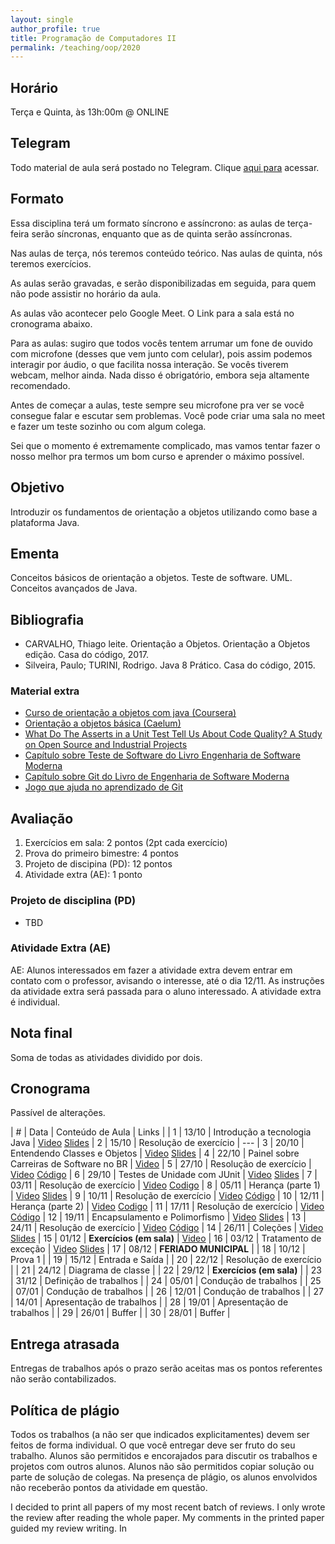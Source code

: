 ```yaml
---
layout: single
author_profile: true
title: Programação de Computadores II
permalink: /teaching/oop/2020
---
```


## Horário

Terça e Quinta, às 13h:00m @ ONLINE

## Telegram

Todo material de aula será postado no Telegram. Clique [aqui para](https://join.slack.com/t/ufpaworkspace/shared_invite/enQtNTc5MTQ0MDA1NzQ3LWI2YzE1MTliYjQwNWZlMzkwYjhmMzdmNTI5NDVkOWM4Zjk2ZjJkMGI1YzBmMTE3OWJhMjE5YjAxYmVlYzBkNTk) acessar.

## Formato

Essa disciplina terá um formato síncrono e assíncrono: as aulas de terça-feira serão síncronas, enquanto que as de quinta serão assíncronas.

Nas aulas de terça, nós teremos conteúdo teórico. Nas aulas de quinta, nós teremos exercícios.

As aulas serão gravadas, e serão disponibilizadas em seguida, para quem não pode assistir no horário da aula.

As aulas vão acontecer pelo Google Meet. O Link para a sala está no cronograma abaixo.

Para as aulas: sugiro que todos vocês tentem arrumar um fone de ouvido com microfone (desses que vem junto com celular), pois assim podemos interagir por áudio, o que facilita nossa interação. Se vocês tiverem webcam, melhor ainda. Nada disso é obrigatório, embora seja altamente recomendado.

Antes de começar a aulas, teste sempre seu microfone pra ver se você consegue falar e escutar sem problemas. Você pode criar uma sala no meet e fazer um teste sozinho ou com algum colega.

Sei que o momento é extremamente complicado, mas vamos tentar fazer o nosso melhor pra termos um bom curso e aprender o máximo possível.

## Objetivo

Introduzir os fundamentos de orientação a objetos utilizando como base a plataforma Java.

## Ementa

Conceitos básicos de orientação a objetos. Teste de software. UML. Conceitos avançados de Java.

## Bibliografia

- CARVALHO, Thiago leite. Orientação a Objetos. Orientação a Objetos edição. Casa do código, 2017.
- Silveira, Paulo; TURINI, Rodrigo. Java 8 Prático. Casa do código, 2015.

### Material extra

- [Curso de orientação a objetos com java (Coursera)](https://www.coursera.org/learn/orientacao-a-objetos-com-java)
- [Orientação a objetos básica (Caelum)](https://www.caelum.com.br/apostila-java-orientacao-objetos/orientacao-a-objetos-basica/)
- [What Do The Asserts in a Unit Test Tell Us About Code Quality? A Study on Open Source and Industrial Projects](https://figshare.com/articles/What_Do_the_Asserts_in_a_Unit_Test_Tell_Us_about_Code_Quality_A_Study_on_Open_Source_and_Industrial_Projects/9638942)
- [Capítulo sobre Teste de Software do Livro Engenharia de Software Moderna](https://engsoftmoderna.info/cap8.html)
- [Capítulo sobre Git do Livro de Engenharia de Software Moderna](https://engsoftmoderna.info/capAp.html)
- [Jogo que ajuda no aprendizado de Git](https://learngitbranching.js.org/?locale=pt_BR)

## Avaliação

1. Exercícios em sala: 2 pontos (2pt cada exercício)
2. Prova do primeiro bimestre: 4 pontos
3. Projeto de discipina (PD): 12 pontos
4. Atividade extra (AE): 1 ponto

### Projeto de disciplina (PD)

- TBD

### Atividade Extra (AE)

AE: Alunos interessados em fazer a atividade extra devem entrar em contato com o professor, avisando o interesse, até o dia 12/11. As instruções da atividade extra será passada para o aluno interessado. A atividade extra é individual.

## Nota final

Soma de todas as atividades dividido por dois.

## Cronograma

Passível de alterações.

| # | Data  | Conteúdo de Aula                     | Links |
| 1 | 13/10 | Introdução a tecnologia Java         | [Video](https://drive.google.com/file/d/1TyxBuugO0hSxfmAg67tVzEpKvD0Z2K4y/view?usp=sharing) [Slides]()
| 2 | 15/10 | Resolução de exercício               | ---
| 3 | 20/10 | Entendendo Classes e Objetos         | [Video](https://drive.google.com/file/d/1nW57I_YAj3qcg7EUUyLOuOFHNV1HimBF/view?usp=sharing) [Slides](https://docs.google.com/presentation/d/1Ilh7RkwvQRQY_ijSNyeu7ou0sX8hk8Yu-9ykOMg1TvU/edit?usp=sharing)
| 4 | 22/10 | Painel sobre Carreiras de Software no BR | [Video](https://www.youtube.com/watch?v=0vlj3E3Bt1U&feature=youtu.be)
| 5 | 27/10 | Resolução de exercício               | [Video](https://drive.google.com/file/d/1YzTurwCXP03f9MSyhpO-hpqX9V4AFi86/view?usp=sharing) [Código](https://repl.it/@GustavoPinto2/POO-aula01)
| 6 | 29/10 | Testes de Unidade com JUnit          | [Video](https://youtu.be/SrUJIhe36iY) [Slides](https://docs.google.com/presentation/d/1C5cyv8g1snC1m15MZgWBfQMBLwg8fu0MXkja-ttpCbc/edit?usp=sharing)
| 7 | 03/11 | Resolução de exercício               | [Video](https://drive.google.com/file/d/1VIFQr9xGdrd1Z5oMJ0nBNFw56cbE2lh5/view) [Codigo](https://www.dropbox.com/s/0ebkxcgh535f6fm/Calculadora.zip?dl=0)
| 8 | 05/11 | Herança (parte 1)                    | [Video](https://drive.google.com/file/d/1Av3DeoJ3N-nn3UKrw-tTnZcFmixLi6qy/view?usp=sharing) [Slides](https://docs.google.com/presentation/d/1XbefnU1bFrMPbU_axs7KVRA2JKz7JwWQNVSZbEPDsaY/edit?usp=sharing)
| 9 | 10/11 | Resolução de exercício               | [Video](https://drive.google.com/file/d/1tVluriDqp2fkTr3iChFrZwvZNNjOTufS/view?usp=sharing) [Código](https://www.dropbox.com/s/w6p0gm6jtog48e8/conta-heranca.zip?dl=0)
| 10 | 12/11 | Herança (parte 2)                   | [Video](https://drive.google.com/file/d/149phDIM9KShk602vzAGk8V27oKMNJlRu/view?usp=sharing) [Codigo](https://www.dropbox.com/s/fcq12mkp4x57qpd/carro-heranca2.zip?dl=0)
| 11 | 17/11 | Resolução de exercício              | [Video](https://drive.google.com/file/d/1VMjfLZzxF1jDCuKa4Q1Gi4U3blD-wsBH/view?usp=sharing) [Código](https://www.dropbox.com/s/c20tvfzfg02zd6j/tarefa8.rar?dl=0)
| 12 | 19/11 | Encapsulamento e Polimorfismo       | [Video](https://drive.google.com/file/d/1fJ8Hg3Erb2dF0hioTxEz3d-BHA8SnnMd/view?usp=sharing) [Slides](https://docs.google.com/presentation/d/1-pitCXAJkIqpd4CD7EKK7-uezj9kUIz0pHbx8vFouIc/edit?usp=sharing)
| 13 | 24/11 | Resolução de exercício              | [Video](https://drive.google.com/file/d/1weuaL-VGykgtMJ2f7R_z8qINVlWastmG/view?usp=sharing) [Código](https://github.com/gustavopinto/ifood)
| 14 | 26/11 | Coleções                            | [Video](https://drive.google.com/file/d/150EiuhMj9W117QRWjHsGymUhEyvve__C/view?usp=sharing) [Slides](https://drive.google.com/file/d/150EiuhMj9W117QRWjHsGymUhEyvve__C/view?usp=sharing)
| 15 | 01/12 | **Exercícios (em sala)**            | [Video](https://drive.google.com/file/d/126JdjBhFnCuQw3xTKmEGNCdg_Y6qCsym/view?usp=sharing)
| 16 | 03/12 | Tratamento de exceção               | [Video](https://drive.google.com/file/d/1fKFKcWL4ynPv0r5AGaT30AQO14m82KnW/view?usp=sharing) [Slides](https://docs.google.com/presentation/d/1NcK2RixLIrSZdgZMevAP_wL27Eq4c0RSG3Kmb2a0W70/edit?usp=drivesdk)
| 17 | 08/12 | **FERIADO MUNICIPAL**               |
| 18 | 10/12 | Prova 1                             |
| 19 | 15/12 | Entrada e Saída                     |
| 20 | 22/12 | Resolução de exercício              |
| 21 | 24/12 | Diagrama de classe                  |
| 22 | 29/12 | **Exercícios (em sala)**            |
| 23 | 31/12 | Definição de trabalhos              |
| 24 | 05/01 | Condução de trabalhos               |
| 25 | 07/01 | Condução de trabalhos               |
| 26 | 12/01 | Condução de trabalhos               |
| 27 | 14/01 | Apresentação de trabalhos           |
| 28 | 19/01 | Apresentação de trabalhos           |
| 29 | 26/01 | Buffer                              |
| 30 | 28/01 | Buffer                              |


## Entrega atrasada

Entregas de trabalhos após o prazo serão aceitas mas os pontos referentes não serão contabilizados.

## Política de plágio

Todos os trabalhos (a não ser que indicados explicitamentes) devem ser feitos de forma individual. O que você entregar deve ser fruto do seu trabalho. Alunos são permitidos e encorajados para discutir os trabalhos e projetos com outros alunos. Alunos não são permitidos copiar solução ou parte de solução de colegas. Na presença de plágio, os alunos envolvidos não receberão pontos da atividade em questão.



I decided to print all papers of my most recent batch of reviews. I only wrote the review after reading the whole paper. My comments in the printed paper guided my review writing. In
